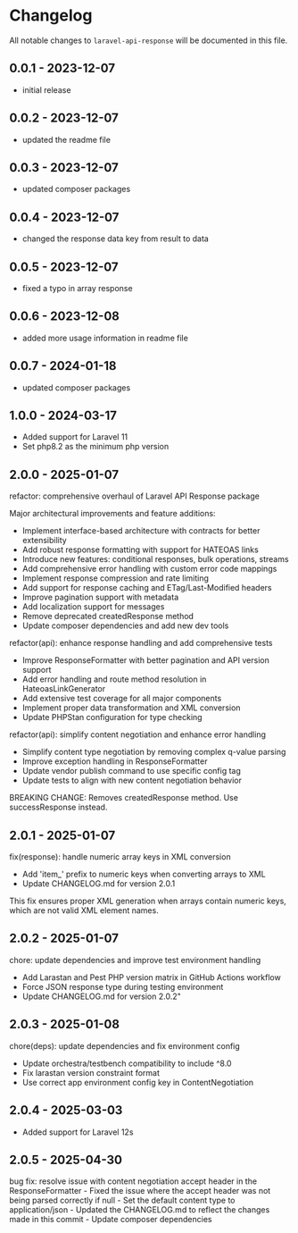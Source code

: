 # Changelog

All notable changes to `laravel-api-response` will be documented in this file.

## 0.0.1 - 2023-12-07

- initial release

## 0.0.2 - 2023-12-07

- updated the readme file

## 0.0.3 - 2023-12-07

- updated composer packages

## 0.0.4 - 2023-12-07

- changed the response data key from result to data

## 0.0.5 - 2023-12-07

- fixed a typo in array response

## 0.0.6 - 2023-12-08

- added more usage information in readme file

## 0.0.7 - 2024-01-18

- updated composer packages

## 1.0.0  - 2024-03-17

- Added support for Laravel 11
- Set php8.2 as the minimum php version

## 2.0.0  - 2025-01-07

refactor: comprehensive overhaul of Laravel API Response package

Major architectural improvements and feature additions:
- Implement interface-based architecture with contracts for better extensibility
- Add robust response formatting with support for HATEOAS links
- Introduce new features: conditional responses, bulk operations, streams
- Add comprehensive error handling with custom error code mappings
- Implement response compression and rate limiting
- Add support for response caching and ETag/Last-Modified headers
- Improve pagination support with metadata
- Add localization support for messages
- Remove deprecated createdResponse method
- Update composer dependencies and add new dev tools

refactor(api): enhance response handling and add comprehensive tests
- Improve ResponseFormatter with better pagination and API version support
- Add error handling and route method resolution in HateoasLinkGenerator
- Add extensive test coverage for all major components
- Implement proper data transformation and XML conversion
- Update PHPStan configuration for type checking

refactor(api): simplify content negotiation and enhance error handling

- Simplify content type negotiation by removing complex q-value parsing
- Improve exception handling in ResponseFormatter
- Update vendor publish command to use specific config tag
- Update tests to align with new content negotiation behavior

BREAKING CHANGE: Removes createdResponse method. Use successResponse instead.

## 2.0.1  - 2025-01-07

fix(response): handle numeric array keys in XML conversion

- Add 'item_' prefix to numeric keys when converting arrays to XML
- Update CHANGELOG.md for version 2.0.1

This fix ensures proper XML generation when arrays contain numeric keys,
which are not valid XML element names.

## 2.0.2  - 2025-01-07

chore: update dependencies and improve test environment handling

- Add Larastan and Pest PHP version matrix in GitHub Actions workflow
- Force JSON response type during testing environment
- Update CHANGELOG.md for version 2.0.2"

## 2.0.3  - 2025-01-08

chore(deps): update dependencies and fix environment config

- Update orchestra/testbench compatibility to include ^8.0
- Fix larastan version constraint format
- Use correct app environment config key in ContentNegotiation

## 2.0.4  - 2025-03-03

- Added support for Laravel 12s

## 2.0.5  - 2025-04-30
bug fix: resolve issue with content negotiation accept header in the ResponseFormatter
    - Fixed the issue where the accept header was not being parsed correctly if null
    - Set the default content type to application/json
    - Updated the CHANGELOG.md to reflect the changes made in this commit
    - Update composer dependencies